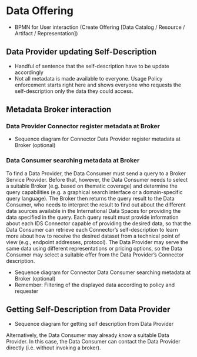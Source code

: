 # Data Offering

- BPMN for User interaction (Create Offering [Data Catalog / Resource / Artifact / Representation])

## Data Provider updating Self-Description
- Handful of sentence that the self-description have to be update accordingly
- Not all metadata is made available to everyone. Usage Policy enforcement starts right here and shows everyone who requests the self-description only the data they could access. 

## Metadata Broker interaction
### Data Provider Connector register metadata at Broker
- Sequence diagram for Connector Data Provider register metadata at Broker (optional)

### Data Consumer searching metadata at Broker
To find a Data Provider, the Data Consumer must send a query to a Broker Service Provider. Before that, however, the Data Consumer needs to select a suitable Broker (e.g. based on thematic coverage) and determine the query capabilities (e.g. a graphical search interface or a domain-specific query language). The Broker then returns the query result to the Data Consumer, who needs to interpret the result to find out about the different data sources available in the International Data Spaces for providing the data specified in the query. Each query result must provide information about each IDS Connector capable of providing the desired data, so that the Data Consumer can retrieve each Connector’s self-description
to learn more about how to receive the desired dataset from a technical point of view (e.g., endpoint addresses, protocol). The Data Provider may serve the same data using different
representations or pricing options, so the Data Consumer may select a suitable offer from the Data Provider’s Connector description.

- Sequence diagram for Connector Data Consumer searching metadata at Broker (optional)
- Remember: Filtering of the displayed data according to policy and requester


## Getting Self-Description from Data Provider
- Sequence diagram for getting self description from Data Provider


Alternatively, the Data Consumer may already know a suitable Data Provider. In this case, the Data Consumer can contact the Data Provider directly (i.e. without invoking a broker).


